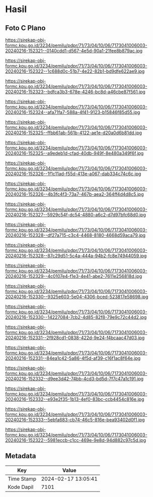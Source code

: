 # Hasil

## Foto C Plano

https://sirekap-obj-formc.kpu.go.id/3234/pemilu/pdpr/71/73/04/10/06/7173041006003-20240216-152321--0140cdd1-d567-4e5d-90a1-21fee8b879ac.jpg

https://sirekap-obj-formc.kpu.go.id/3234/pemilu/pdpr/71/73/04/10/06/7173041006003-20240216-152322--1c688d0c-51b7-4e22-82b1-bd9dfe622ae9.jpg

https://sirekap-obj-formc.kpu.go.id/3234/pemilu/pdpr/71/73/04/10/06/7173041006003-20240216-152323--bdfca3b3-678e-4246-bc8d-a46cbe87f561.jpg

https://sirekap-obj-formc.kpu.go.id/3234/pemilu/pdpr/71/73/04/10/06/7173041006003-20240216-152324--afa71fa7-588a-4f41-9123-b15846f85d55.jpg

https://sirekap-obj-formc.kpu.go.id/3234/pemilu/pdpr/71/73/04/10/06/7173041006003-20240216-152325--ffbb61ab-561b-4122-ae1e-d20a0d6b81dd.jpg

https://sirekap-obj-formc.kpu.go.id/3234/pemilu/pdpr/71/73/04/10/06/7173041006003-20240216-152325--a9edeb1d-cfad-40db-949f-8e480a349f6f.jpg

https://sirekap-obj-formc.kpu.go.id/3234/pemilu/pdpr/71/73/04/10/06/7173041006003-20240216-152326--1f1c11ad-f55d-413e-a067-dab334c74c6c.jpg

https://sirekap-obj-formc.kpu.go.id/3234/pemilu/pdpr/71/73/04/10/06/7173041006003-20240216-152326--4b3fc4f3-73a7-467b-aea2-364ff4d4d8c5.jpg

https://sirekap-obj-formc.kpu.go.id/3234/pemilu/pdpr/71/73/04/10/06/7173041006003-20240216-152327--5929c54f-dc54-4880-a6c2-d7d97bfc68d0.jpg

https://sirekap-obj-formc.kpu.go.id/3234/pemilu/pdpr/71/73/04/10/06/7173041006003-20240216-152328--df27a715-c3c4-4468-8180-4668d59aca79.jpg

https://sirekap-obj-formc.kpu.go.id/3234/pemilu/pdpr/71/73/04/10/06/7173041006003-20240216-152328--87c29d51-5c4a-444a-94b2-fc8e74944059.jpg

https://sirekap-obj-formc.kpu.go.id/3234/pemilu/pdpr/71/73/04/10/06/7173041006003-20240216-152329--4c0107e4-f1e3-4e41-abe2-7611e256818d.jpg

https://sirekap-obj-formc.kpu.go.id/3234/pemilu/pdpr/71/73/04/10/06/7173041006003-20240216-152330--9325e603-5e04-4306-bced-523817e58698.jpg

https://sirekap-obj-formc.kpu.go.id/3234/pemilu/pdpr/71/73/04/10/06/7173041006003-20240216-152330--14227084-7cb2-4d85-82f8-79e9c72c44d2.jpg

https://sirekap-obj-formc.kpu.go.id/3234/pemilu/pdpr/71/73/04/10/06/7173041006003-20240216-152331--2f928cd1-0838-422d-9e24-f4bcaac47d03.jpg

https://sirekap-obj-formc.kpu.go.id/3234/pemilu/pdpr/71/73/04/10/06/7173041006003-20240216-152331--84ea1c42-5a86-4f5d-af39-c16f1ac8f64e.jpg

https://sirekap-obj-formc.kpu.go.id/3234/pemilu/pdpr/71/73/04/10/06/7173041006003-20240216-152332--d9ee3d42-74bb-4cd3-bd5d-7f7c47a1c191.jpg

https://sirekap-obj-formc.kpu.go.id/3234/pemilu/pdpr/71/73/04/10/06/7173041006003-20240216-152332--e93e2f35-1b13-4ef0-83bc-ccb4454c816e.jpg

https://sirekap-obj-formc.kpu.go.id/3234/pemilu/pdpr/71/73/04/10/06/7173041006003-20240216-152333--5ebfa683-cb74-46c5-816e-bea93402d0f1.jpg

https://sirekap-obj-formc.kpu.go.id/3234/pemilu/pdpr/71/73/04/10/06/7173041006003-20240216-152322--5981eccb-c1cc-469e-9e8d-94d882c97c5d.jpg


## Metadata

| Key        | Value               |
| ---------- | ------------------- |
| Time Stamp | 2024-02-17 13:05:41 |
| Kode Dapil | 7101                |



